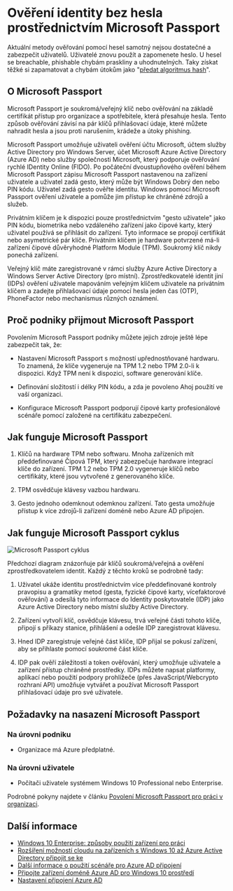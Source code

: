 <properties
    pageTitle="Ověření identity bez hesla prostřednictvím Microsoft Passport | Microsoft Azure"
    description="Přehled Microsoft Passport a dalších informací o nasazení Microsoft Passport."
    services="active-directory"
    documentationCenter=""
    authors="femila"
    manager="swadhwa"
    editor=""
    tags="azure-classic-portal"/>

<tags
    ms.service="active-directory"
    ms.workload="identity"
    ms.tgt_pltfrm="na"
    ms.devlang="na"
    ms.topic="article"
    ms.date="09/27/2016"
    ms.author="femila"/>

# <a name="authenticating-identities-without-passwords-through-microsoft-passport"></a>Ověření identity bez hesla prostřednictvím Microsoft Passport

Aktuální metody ověřování pomocí hesel samotný nejsou dostatečné a zabezpečit uživatelů. Uživatelé znovu použít a zapomenete heslo. U hesel se breachable, phishable chybám praskliny a uhodnutelných. Taky získat těžké si zapamatovat a chybám útokům jako "[předat algoritmus hash](https://technet.microsoft.com/dn785092.aspx)".

## <a name="about-microsoft-passport"></a>O Microsoft Passport
Microsoft Passport je soukromá/veřejný klíč nebo ověřování na základě certifikát přístup pro organizace a spotřebitele, která přesahuje hesla. Tento způsob ověřování závisí na pár klíčů přihlašovací údaje, které můžete nahradit hesla a jsou proti narušením, krádeže a útoky phishing.

 Microsoft Passport umožňuje uživateli ověření účtu Microsoft, účtem služby Active Directory pro Windows Server, účet Microsoft Azure Active Directory (Azure AD) nebo služby společnosti Microsoft, který podporuje ověřování rychlé IDentity Online (FIDO). Po počáteční dvoustupňového ověření během Microsoft Passport zápisu Microsoft Passport nastavenou na zařízení uživatele a uživatel zadá gesto, který může být Windows Dobrý den nebo PIN kódu. Uživatel zadá gesto ověřte identitu. Windows pomocí Microsoft Passport ověření uživatele a pomůže jim přístup ke chráněné zdrojů a služeb.

Privátním klíčem je k dispozici pouze prostřednictvím "gesto uživatele" jako PIN kódu, biometrika nebo vzdáleného zařízení jako čipové karty, který uživatel používá se přihlásit do zařízení. Tyto informace se propojí certifikát nebo asymetrické pár klíče. Privátním klíčem je hardware potvrzené má-li zařízení čipové důvěryhodné Platform Module (TPM). Soukromý klíč nikdy ponechá zařízení.

Veřejný klíč máte zaregistrované v rámci služby Azure Active Directory a Windows Server Active Directory (pro místní). Zprostředkovatelé identit jiní (IDPs) ověření uživatele mapováním veřejným klíčem uživatele na privátním klíčem a zadejte přihlašovací údaje pomocí hesla jeden čas (OTP), PhoneFactor nebo mechanismus různých oznámení.

## <a name="why-enterprises-should-adopt-microsoft-passport"></a>Proč podniky přijmout Microsoft Passport

Povolením Microsoft Passport podniky můžete jejich zdroje ještě lépe zabezpečit tak, že:

* Nastavení Microsoft Passport s možností upřednostňované hardwaru. To znamená, že klíče vygeneruje na TPM 1.2 nebo TPM 2.0-li k dispozici. Když TPM není k dispozici, software generování klíče.

* Definování složitostí i délky PIN kódu, a zda je povoleno Ahoj použití ve vaší organizaci.

* Konfigurace Microsoft Passport podporují čipové karty profesionálové scénáře pomocí založené na certifikátu zabezpečení.

## <a name="how-microsoft-passport-works"></a>Jak funguje Microsoft Passport
1. Klíčů na hardware TPM nebo softwaru. Mnoha zařízeních mít předdefinované Čipová TPM, který zabezpečuje hardware integrací klíče do zařízení. TPM 1.2 nebo TPM 2.0 vygeneruje klíčů nebo certifikáty, které jsou vytvořené z generovaného klíče.

2. TPM osvědčuje klávesy vazbou hardwaru.

3. Gesto jednoho odemknout odemknou zařízení. Tato gesta umožňuje přístup k více zdrojů-li zařízení doméně nebo Azure AD připojen.

## <a name="how-the-microsoft-passport-lifecycle-works"></a>Jak funguje Microsoft Passport cyklus

![Microsoft Passport cyklus](./media/active-directory-azureadjoin/active-directory-azureadjoin-microsoft-passport.png)

Předchozí diagram znázorňuje pár klíčů soukromá/veřejná a ověření zprostředkovatelem identit. Každý z těchto kroků se podrobně tady:

1. Uživatel ukáže identitu prostřednictvím více předdefinované kontroly pravopisu a gramatiky metod (gesta, fyzické čipové karty, vícefaktorové ověřování) a odesílá tyto informace do Identity poskytovatele (IDP) jako Azure Active Directory nebo místní služby Active Directory.

2. Zařízení vytvoří klíč, osvědčuje klávesu, trvá veřejné části tohoto klíče, připojí s příkazy stanice, přihlášení a odešle IDP zaregistrovat klávesu.

4. Hned IDP zaregistruje veřejné část klíče, IDP přijal se pokusí zařízení, aby se přihlaste pomocí soukromé část klíče.

5. IDP pak ověří záležitostí a token ověřování, který umožňuje uživatele a zařízení přístup chráněné prostředky. IDPs můžete napsat platformy, aplikací nebo použití podpory prohlížeče (přes JavaScript/Webcrypto rozhraní API) umožňuje vytvářet a používat Microsoft Passport přihlašovací údaje pro své uživatele.

## <a name="the-deployment-requirements-for-microsoft-passport"></a>Požadavky na nasazení Microsoft Passport
### <a name="at-the-enterprise-level"></a>Na úrovni podniku

* Organizace má Azure předplatné.

### <a name="at-the-user-level"></a>Na úrovni uživatele

* Počítači uživatele systémem Windows 10 Professional nebo Enterprise.

Podrobné pokyny najdete v článku [Povolení Microsoft Passport pro práci v organizaci](active-directory-azureadjoin-passport-deployment.md).


## <a name="additional-information"></a>Další informace

* [Windows 10 Enterprise: způsoby použití zařízení pro práci](active-directory-azureadjoin-windows10-devices-overview.md)
* [Rozšíření možností cloudu na zařízeních s Windows 10 až Azure Active Directory připojit se ke](active-directory-azureadjoin-user-upgrade.md)
* [Další informace o použití scénáře pro Azure AD připojení](active-directory-azureadjoin-deployment-aadjoindirect.md)
* [Připojte zařízení doméně Azure AD pro Windows 10 prostředí](active-directory-azureadjoin-devices-group-policy.md)
* [Nastavení připojení Azure AD](active-directory-azureadjoin-setup.md)
